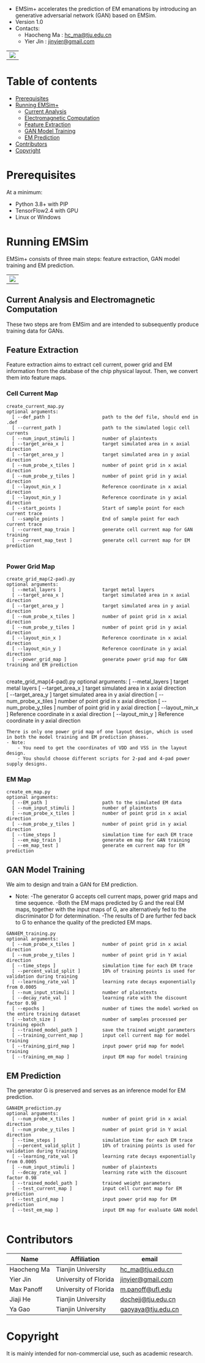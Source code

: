 - EMSim+ accelerates the prediction of EM emanations by introducing an generative adversarial network (GAN) based on EMSim.
- Version 1.0
- Contacts: 
    - Haocheng Ma : hc_ma@tju.edu.cn
    - Yier Jin : jinyier@gmail.com

<table>
  <tr>
    <td  align="center"><img src="../doc/EMSim+ vs. EMSim.jpg" ></td>
  </tr>
</table>
	
	
# Table of contents
- [Prerequisites](#prerequisites)
- [Running EMSim+](#running-emsim)
    - [Current Analysis](#current-analysis)
    - [Electromagnetic Computation](#electromagnetic-computation)
    - [Feature Extraction](#feature-extraction)	
    - [GAN Model Training](#GAN-model-training)
    - [EM Prediction](#EM-prediction)		
- [Contributors](#contributors)
- [Copyright](#copyright)

# Prerequisites
At a minimum:

- Python 3.8+ with PIP
- TensorFlow2.4 with GPU
- Linux or Windows

# Running EMSim
EMSim+ consists of three main steps: feature extraction, GAN model training and EM prediction.

<table>
  <tr>
    <td  align="center"><img src="../doc/EMSim+ Flow.jpg" ></td>
  </tr>
</table>


## Current Analysis and Electromagnetic Computation

These two steps are from EMSim and are intended to subsequently produce training data for GANs.

## Feature Extraction

Feature extraction aims to extract cell current, power grid and EM information from the database of the chip physical layout.
Then, we convert them into feature maps.

### Cell Current Map

```
create_current_map.py
optional arguments:
  [ --def_path ]                   path to the def file, should end in .def
  [ --current_path ]               path to the simulated logic cell currents
  [ --num_input_stimuli ]          number of plaintexts
  [ --target_area_x ]              target simulated area in x axial direction  
  [ --target_area_y ]              target simulated area in y axial direction
  [ --num_probe_x_tiles ]          number of point grid in x axial direction
  [ --num_probe_y_tiles ]          number of point grid in y axial direction
  [ --layout_min_x ]               Reference coordinate in x axial direction
  [ --layout_min_y ]               Reference coordinate in y axial direction
  [ --start_points ]               Start of sample point for each current trace
  [ --sample_points ]              End of sample point for each current trace
  [ --current_map_train ]          generate cell current map for GAN training
  [ --current_map_test ]           generate cell current map for EM prediction
  
```

### Power Grid Map

```
create_grid_map(2-pad).py
optional arguments:
  [ --metal_layers ]               target metal layers
  [ --target_area_x ]              target simulated area in x axial direction  
  [ --target_area_y ]              target simulated area in y axial direction
  [ --num_probe_x_tiles ]          number of point grid in x axial direction
  [ --num_probe_y_tiles ]          number of point grid in y axial direction
  [ --layout_min_x ]               Reference coordinate in x axial direction
  [ --layout_min_y ]               Reference coordinate in y axial direction
  [ --power_grid_map ]             generate power grid map for GAN training and EM prediction


```
create_grid_map(4-pad).py
optional arguments:
  [ --metal_layers ]               target metal layers
  [ --target_area_x ]              target simulated area in x axial direction  
  [ --target_area_y ]              target simulated area in y axial direction
  [ --num_probe_x_tiles ]          number of point grid in x axial direction
  [ --num_probe_y_tiles ]          number of point grid in y axial direction
  [ --layout_min_x ]               Reference coordinate in x axial direction
  [ --layout_min_y ]               Reference coordinate in y axial direction

```
There is only one power grid map of one layout design, which is used in both the model training and EM prediction phases.
- Note:
    - You need to get the coordinates of VDD and VSS in the layout design.
    - You should choose different scripts for 2-pad and 4-pad power supply designs.

```

### EM Map

```
create_em_map.py
optional arguments:
  [ --EM_path ]                    path to the simulated EM data
  [ --num_input_stimuli ]          number of plaintexts
  [ --num_probe_x_tiles ]          number of point grid in x axial direction
  [ --num_probe_y_tiles ]          number of point grid in y axial direction
  [ --time_steps ]                 simulation time for each EM trace
  [ --em_map_train ]               generate em map for GAN training
  [ --em_map_test ]                generate em current map for EM prediction
```



## GAN Model Training

We aim to design and train a GAN for EM prediction. 
- Note:
	-The generator G accepts cell current maps, power grid maps and time sequence. 
	-Both the EM maps predicted by G and the real EM maps, together with the input maps of G, are alternatively fed to the discriminator D for determination. 
	-The results of D are further fed back to G to enhance the quality of the predicted EM maps.

```
GAN4EM_training.py
optional arguments:
  [ --num_probe_x_tiles ]          number of point grid in x axial direction
  [ --num_probe_y_tiles ]          number of point grid in Y axial direction
  [ --time_steps ]                 simulation time for each EM trace
  [ --percent_valid_split ]        10% of training points is used for validation during training
  [ --learning_rate_val ]          learning rate decays exponentially from 0.0005
  [ --num_input_stimuli ]          number of plaintexts
  [ --decay_rate_val ]             learning rate with the discount factor 0.98
  [ --epochs ]                     number of times the model worked on the entire training dataset
  [ --batch_size ]                 number of samples processed per training epoch
  [ --trained_model_path ]         save the trained weight parameters
  [ --training_current_map ]       input cell current map for model training
  [ --training_gird_map ]          input power grid map for model training
  [ --training_em_map ]            input EM map for model training 

```
## EM Prediction

The generator G is preserved and serves as an inference model for EM prediction.

```
GAN4EM_prediction.py
optional arguments:
  [ --num_probe_x_tiles ]          number of point grid in x axial direction
  [ --num_probe_y_tiles ]          number of point grid in Y axial direction
  [ --time_steps ]                 simulation time for each EM trace
  [ --percent_valid_split ]        10% of training points is used for validation during training
  [ --learning_rate_val ]          learning rate decays exponentially from 0.0005
  [ --num_input_stimuli ]          number of plaintexts
  [ --decay_rate_val ]             learning rate with the discount factor 0.98
  [ --trained_model_path ]         trained weight parameters
  [ --test_current_map ]           input cell current map for EM prediction
  [ --test_gird_map ]              input power grid map for EM prediction
  [ --test_em_map ]                input EM map for evaluate GAN model 


```
# Contributors

| Name         | Affiliation           | email                                                     |
| ------------ | --------------------- | --------------------------------------------------------- |
| Haocheng Ma  | Tianjin University    | [hc_ma@tju.edu.cn](mailto:hc_ma@tju.edu.cn)               |
| Yier Jin     | University of Florida | [jinyier@gmail.com](mailto:jinyier@gmail.com)             |
| Max Panoff   | University of Florida | [m.panoff@ufl.edu](mailto:m.panoff@ufl.edu)               |
| Jiaji He     | Tianjin University    | [dochejj@tju.edu.cn](mailto:dochejj@tju.edu.cn)           |
| Ya Gao       | Tianjin University    | [gaoyaya@tju.edu.cn](mailto:gaoyaya@tju.edu.cn)           |

# Copyright

It is mainly intended for non-commercial use, such as academic research.

